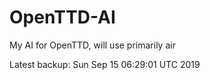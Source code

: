 # OpenTTD-AI
My AI for OpenTTD, will use primarily air

Latest backup: Sun Sep 15 06:29:01 UTC 2019
